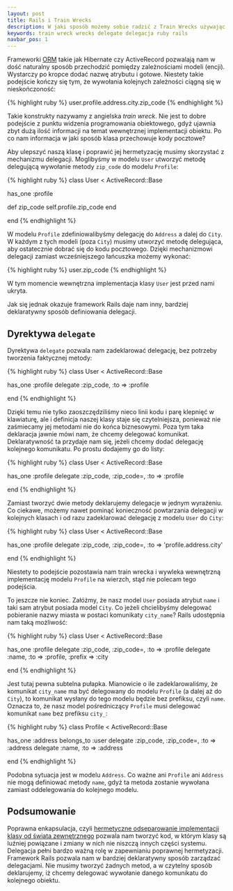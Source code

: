 ```yaml
---
layout: post
title: Rails i Train Wrecks
description: W jaki sposób możemy sobie radzić z Train Wrecks używając frameworka Rails. Jak deklaratywnie tworzyć delegacje.
keywords: train wreck wrecks delegate delegacja ruby rails
navbar_pos: 1
---
```

Frameworki [ORM](http://en.wikipedia.org/wiki/Object-relational_mapping) takie jak Hibernate czy ActiveRecord pozwalają
nam w dość naturalny sposób przechodzić pomiędzy zależnościami modeli (encji). Wystarczy po kropce dodać nazwę
atrybutu i gotowe. Niestety takie podejście kończy się tym, że wywołania kolejnych zależności ciągną się
w nieskończoność:

{% highlight ruby %}
user.profile.address.city.zip_code
{% endhighlight %}

Takie konstrukty nazywamy z angielska *train wreck*. Nie jest to dobre podejście z punktu widzenia programowania obiektowego,
gdyż ujawnia zbyt dużą ilość informacji na temat wewnętrznej implementacji obiektu. Po co nam informacja w jaki sposób
klasa przechowuje kody pocztowe?

Aby ulepszyć naszą klasę i poprawić jej hermetyzację musimy skorzystać z mechanizmu delegacji. Moglibyśmy w modelu
``User`` utworzyć metodę delegującą wywołanie metody ``zip_code`` do modelu ``Profile``:

{% highlight ruby %}
class User < ActiveRecord::Base

  has_one :profile

  def zip_code
    self.profile.zip_code
  end

end
{% endhighlight %}

W modelu ``Profile`` zdefiniowalibyśmy delegację do ``Address`` a dalej do ``City``. W każdym z tych modeli (poza ``City``)
musimy utworzyć metodę delegująca, aby ostatecznie dobrać się do kodu pocztowego. Dzięki mechanizmowi delegacji zamiast wcześniejszego
łańcuszka możemy wykonać:

{% highlight ruby %}
user.zip_code
{% endhighlight %}

W tym momencie wewnętrzna implementacja klasy ``User`` jest przed nami ukryta.

Jak się jednak okazuje framework Rails daje nam inny, bardziej deklaratywny sposób definiowania delegacji.

## Dyrektywa ``delegate``

Dyrektywa ``delegate`` pozwala nam zadeklarować delegację, bez potrzeby tworzenia faktycznej metody:

{% highlight ruby %}
class User < ActiveRecord::Base

  has_one :profile
  delegate :zip_code, :to => :profile

end
{% endhighlight %}

Dzięki temu nie tylko zaoszczędziliśmy nieco linii kodu i parę klepnięć w klawiaturę, ale i definicja naszej klasy
staje się czytelniejsza, ponieważ nie zaśmiecamy jej metodami nie do końca biznesowymi. Poza tym taka deklaracja jawnie mówi nam,
że chcemy delegować komunikat. Deklaratywność ta przydaje nam się, jeżeli chcemy dodać delegację kolejnego komunikatu.
Po prostu dodajemy go do listy:


{% highlight ruby %}
class User < ActiveRecord::Base

  has_one :profile
  delegate :zip_code, :zip_code=, :to => :profile

end
{% endhighlight %}

Zamiast tworzyć dwie metody deklarujemy delegacje w jednym wyrażeniu. Co ciekawe, możemy nawet pominąć konieczność
powtarzania delegacji w kolejnych klasach i od razu zadeklarować delegację z modelu ``User`` do ``City``:

{% highlight ruby %}
class User < ActiveRecord::Base

  has_one :profile
  delegate :zip_code, :zip_code=, :to => 'profile.address.city'

end
{% endhighlight %}

Niestety to podejście pozostawia nam train wrecka i wywleka wewnętrzną implementację modelu ``Profile`` na wierzch, stąd
nie polecam tego podejścia.

To jeszcze nie koniec. Załóżmy, że nasz model ``User`` posiada atrybut ``name`` i taki sam atrybut posiada model ``City``.
Co jeżeli chcielibyśmy delegować pobieranie nazwy miasta w postaci komunikaty ``city_name``? Rails udostępnia nam taką
możliwość:

{% highlight ruby %}
class User < ActiveRecord::Base

  has_one :profile
  delegate :zip_code, :zip_code=, :to => :profile
  delegate :name, :to => :profile, :prefix => :city

end
{% endhighlight %}

Jest tutaj pewna subtelna pułapka. Mianowicie o ile zadeklarowaliśmy, że komunikat ``city_name`` ma być delegowany
do modelu ``Profile`` (a dalej aż do ``City``), to komunikat wysłany do tego modelu będzie bez prefiksu, czyli ``name``.
Oznacza to, że nasz model pośredniczący ``Profile`` musi delegować komunikat ``name`` bez prefiksu ``city_``:

{% highlight ruby %}
class Profile < ActiveRecord::Base

  has_one :address
  belongs_to :user
  delegate :zip_code, :zip_code=, :to => :address
  delegate :name, :to => :address

end
{% endhighlight %}

Podobna sytuacja jest w modelu ``Address``. Co ważne ani ``Profile`` ani ``Address`` nie mogą definiować metody ``name``,
gdyż ta metoda zostanie wywołana zamiast oddelegowania do kolejnego modelu.

## Podsumowanie

Poprawna enkapsulacja, czyli [hermetyczne odseparowanie implementacji klasy od świata zewnętrznego](/blog/2010/03/enkapsulacja-a-modyfikowanie-stanu-obiektow/)
pozwala nam tworzyć kod, w którym klasy są luźniej powiązane i zmiany w nich nie niszczą innych części systemu. Delegacja
pełni bardzo ważną rolę w zapewnianiu poprawnej hermetyzacji. Framework Rails pozwala nam w bardziej deklaratywny sposób
zarządzać delegacjami. Nie musimy tworzyć żadnych metod, a w czytelny sposób deklarujemy, iż chcemy delegować wywołanie
danego komunikatu do kolejnego obiektu.